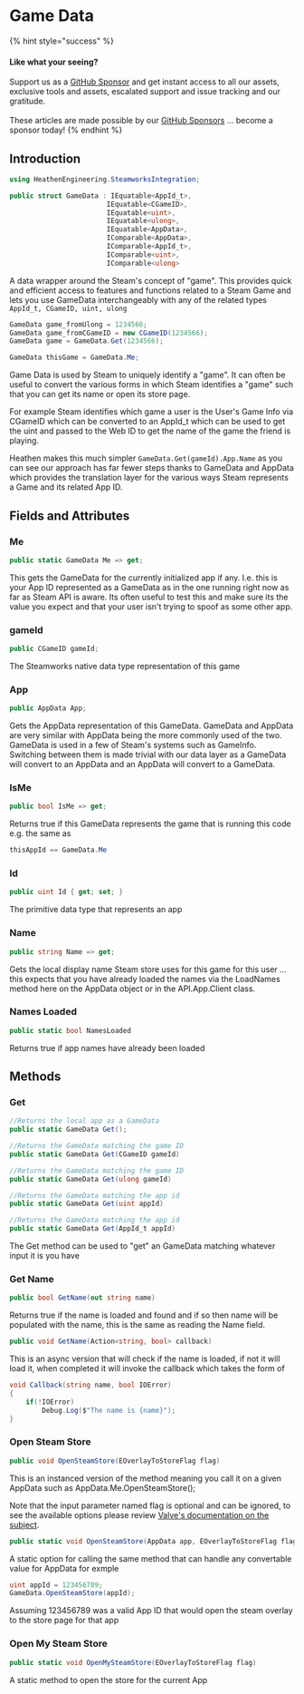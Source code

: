 # Game Data

{% hint style="success" %}
#### Like what your seeing?

Support us as a [GitHub Sponsor](../../../../become-a-sponsor/) and get instant access to all our assets, exclusive tools and assets, escalated support and issue tracking and our gratitude.\
\
These articles are made possible by our [GitHub Sponsors](../../../../become-a-sponsor/) ... become a sponsor today!
{% endhint %}

## Introduction

```csharp
using HeathenEngineering.SteamworksIntegration;
```

```csharp
public struct GameData : IEquatable<AppId_t>, 
                        IEquatable<CGameID>, 
                        IEquatable<uint>, 
                        IEquatable<ulong>, 
                        IEquatable<AppData>, 
                        IComparable<AppData>, 
                        IComparable<AppId_t>, 
                        IComparable<uint>, 
                        IComparable<ulong>
```

A data wrapper around the Steam's concept of "game". This provides quick and efficient access to features and functions related to a Steam Game and lets you use GameData interchangeably with any of the related types `AppId_t, CGameID, uint, ulong`

```csharp
GameData game_fromUlong = 1234566;
GameData game_fromCGameID = new CGameID(1234566);
GameData game = GameData.Get(1234566);

GameData thisGame = GameData.Me;
```

Game Data is used by Steam to uniquely identify a "game". It can often be useful to convert the various forms in which Steam identifies a "game" such that you can get its name or open its store page.&#x20;

For example Steam identifies which game a user is the User's Game Info via CGameID which can be converted to an AppId\_t which can be used to get the uint and passed to the Web ID to get the name of the game the friend is playing.

Heathen makes this much simpler `GameData.Get(gameId).App.Name` as you can see our approach has far fewer steps thanks to GameData and AppData which provides the translation layer for the various ways Steam represents a Game and its related App ID.

## Fields and Attributes

### Me

```csharp
public static GameData Me => get;
```

This gets the GameData for the currently initialized app if any. I.e. this is your App ID represented as a GameData as in the one running right now as far as Steam API is aware. Its often useful to test this and make sure its the value you expect and that your user isn't trying to spoof as some other app.

### gameId

```csharp
public CGameID gameId;
```

The Steamworks native data type representation of this game

### App

```csharp
public AppData App;
```

Gets the AppData representation of this GameData. GameData and AppData are very similar with AppData being the more commonly used of the two. GameData is used in a few of Steam's systems such as GameInfo. Switching between them is made trivial with our data layer as a GameData will convert to an AppData and an AppData will convert to a GameData.

### IsMe

```csharp
public bool IsMe => get;
```

Returns true if this GameData represents the game that is running this code e.g. the same as

```csharp
thisAppId == GameData.Me
```

### Id

```csharp
public uint Id { get; set; }
```

The primitive data type that represents an app

### Name

```csharp
public string Name => get;
```

Gets the local display name Steam store uses for this game for this user ... this expects that you have already loaded the names via the LoadNames method here on the AppData object or in the API.App.Client class.

### Names Loaded

```csharp
public static bool NamesLoaded
```

Returns true if app names have already been loaded

## Methods

### Get

```csharp
//Returns the local app as a GameData
public static GameData Get();

//Returns the GameData matching the game ID
public static GameData Get(CGameID gameId)

//Returns the GameData matching the game ID
public static GameData Get(ulong gameId)

//Returns the GameData matching the app id
public static GameData Get(uint appId)

//Returns the GameData matching the app id
public static GameData Get(AppId_t appId)
```

The Get method can be used to "get" an GameData matching whatever input it is you have

### Get Name

```csharp
public bool GetName(out string name)
```

Returns true if the name is loaded and found and if so then name will be populated with the name, this is the same as reading the Name field.

```csharp
public void GetName(Action<string, bool> callback)
```

This is an async version that will check if the name is loaded, if not it will load it, when completed it will invoke the callback which takes the form of

```csharp
void Callback(string name, bool IOError)
{
    if(!IOError)
        Debug.Log($"The name is {name}");
}
```

### Open Steam Store

```csharp
public void OpenSteamStore(EOverlayToStoreFlag flag)
```

This is an instanced version of the method meaning you call it on a given AppData such as AppData.Me.OpenSteamStore();

Note that the input parameter named flag is optional and can be ignored, to see the available options please review [Valve's documentation on the subject](https://partner.steamgames.com/doc/api/ISteamFriends#EOverlayToStoreFlag).

```csharp
public static void OpenSteamStore(AppData app, EOverlayToStoreFlag flag)
```

A static option for calling the same method that can handle any convertable value for AppData for exmple

```csharp
uint appId = 123456789;
GameData.OpenSteamStore(appId);
```

Assuming 123456789 was a valid App ID that would open the steam overlay to the store page for that app

### Open My Steam Store

```csharp
public static void OpenMySteamStore(EOverlayToStoreFlag flag)
```

A static method to open the store for the current App
